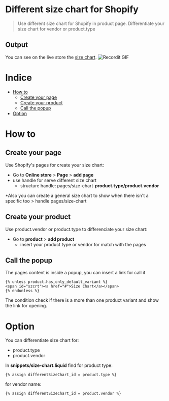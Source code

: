 # Different size chart for Shopify

> Use different size chart for Shopify in product page. Differentiate your size chart for vendor or product.type

## Output
You can see on the live store the [size chart](https://mattia-dragone-test.myshopify.com/collections/all).
![Recordit GIF](https://drive.google.com/uc?export=view&id=1d9CQjQxoeEBAGijZIWNNwB9NOu8bDiOy)

# Indice
- [How to](#how-to)
  - [Create your page](##create-your-page)
  - [Create your product](##create-your-product)
  - [Call the popup](##call-the-popup)
- [Option](#option)

# How to
## Create your page
Use Shopify's pages for create your size chart:
- Go to **Online store** > **Page** > **add page**
- use handle for serve different size chart 
  - structure handle: pages/size-chart-**product.type/product.vendor** 

*Also you can create a general size chart to show when there isn't a specific too > handle pages/size-chart

## Create your product
Use product.vendor or product.type to differenciate your size chart:
- Go to **product** > **add product** 
  - insert your product.type or vendor for match with the pages

## Call the popup
The pages content is inside a popup, you can insert a link for call it
```
{% unless product.has_only_default_variant %}
<span id="szcrt"><a href="#">Size Chart</a></span>
{% endunless %}
```
The condition check if there is a more than one product variant and show the link for opening.

# Option
You can differentiate size chart for:
- product.type
- product.vendor

In **snippets/size-chart.liquid** find
for product type:
```
{% assign differentSizeChart_id = product.type %} 
```
for vendor name: 
```
{% assign differentSizeChart_id = product.vendor %} 
```





